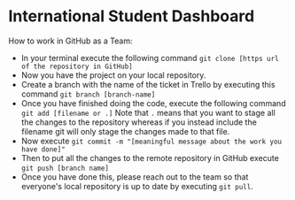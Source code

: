 # International Student Dashboard

How to work in GitHub as a Team:
* In your terminal execute the following command `git clone [https url of the repository in GitHub]`
* Now you have the project on your local repository.
* Create a branch with the name of the ticket in Trello by executing this command `git branch [branch-name]`
* Once you have finished doing the code, execute the following command `git add [filename or .]` Note that `.` means that you want to stage all the changes to the repository whereas if you instead include the filename git will only stage the changes made to that file.
* Now execute `git commit -m "[meaningful message about the work you have done]"`
* Then to put all the changes to the remote repository in GitHub execute `git push [branch name]`
* Once you have done this, please reach out to the team so that everyone's local repository is up to date by executing `git pull`.